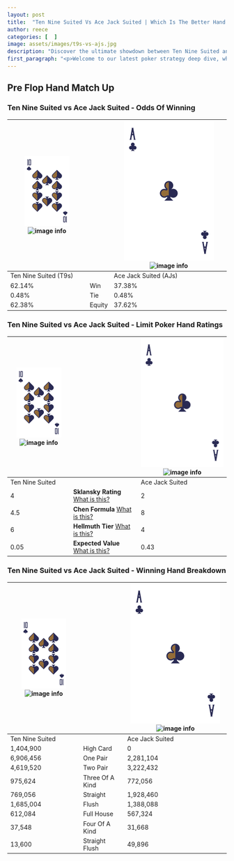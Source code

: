 ```yaml
---
layout: post
title:  "Ten Nine Suited Vs Ace Jack Suited | Which Is The Better Hand In Poker? A Complete Guide"
author: reece
categories: [  ]
image: assets/images/t9s-vs-ajs.jpg
description: "Discover the ultimate showdown between Ten Nine Suited and Ace Jack Suited in poker! Uncover the odds, strategies, and scenarios where one hand triumphs over the other. Get ready to up your poker game with this thrilling analysis."
first_paragraph: "<p>Welcome to our latest poker strategy deep dive, where we're pitting two distinct hands against each other in a high-stakes showdown: Ten Nine Suited vs Ace Jack Suited.</p><p>In the dynamic world of poker, every decision counts, and knowing which hand holds the upper hand is key to your success at the table.</p><p>In this article, we'll dissect these two hands, explore the scenarios where one dominates the other, and equip you with the knowledge to make strategic choices that can tip the odds in your favor.</p><p>Get ready to unravel the intriguing dynamics of these poker hands and elevate your game to new heights.</p>"
---
```




[comment]: # (sp0)

## Pre Flop Hand Match Up

<div class="table hand-ratings" markdown="1"> 



### Ten Nine Suited vs Ace Jack Suited - Odds Of Winning


    
| ![image info](assets/images/hand1/T.png) ![image info](assets/images/hand1/9s.png) |  | ![image info](assets/images/hand2/A.png) ![image info](assets/images/hand2/Js.png) |
| -------- | -------- | -------- |
| Ten Nine Suited (T9s) |  | Ace Jack Suited (AJs) |
| 62.14% | Win | 37.38% |
| 0.48% | Tie | 0.48% |
| 62.38% | Equity | 37.62% |




[comment]: # (sp1)



### Ten Nine Suited vs Ace Jack Suited - Limit Poker Hand Ratings


    
| ![image info](assets/images/hand1/T.png) ![image info](assets/images/hand1/9s.png) |  | ![image info](assets/images/hand2/A.png) ![image info](assets/images/hand2/Js.png) |
| -------- | -------- | -------- |
| Ten Nine Suited |  | Ace Jack Suited |
| 4 | **Sklansky Rating** [What is this?](/sklansky-rating-explained) | 2 |
| 4.5 | **Chen Formula** [What is this?](/chen-formula-explained) | 8 |
| 6 | **Hellmuth Tier** [What is this?](/Hellmuth-tier-explained) | 4 |
| 0.05 | **Expected Value** [What is this?](/expected-value-explained) | 0.43 |




[comment]: # (sp2)



### Ten Nine Suited vs Ace Jack Suited - Winning Hand Breakdown


    
| ![image info](assets/images/hand1/T.png) ![image info](assets/images/hand1/9s.png) |  | ![image info](assets/images/hand2/A.png) ![image info](assets/images/hand2/Js.png) |
| -------- | -------- | -------- |
| Ten Nine Suited |  | Ace Jack Suited |
| 1,404,900 | High Card | 0 |
| 6,906,456 | One Pair | 2,281,104 |
| 4,619,520 | Two Pair | 3,222,432 |
| 975,624 | Three Of A Kind | 772,056 |
| 769,056 | Straight | 1,928,460 |
| 1,685,004 | Flush | 1,388,088 |
| 612,084 | Full House | 567,324 |
| 37,548 | Four Of A Kind | 31,668 |
| 13,600 | Straight Flush | 49,896 |




[comment]: # (sp3)



</div>

[comment]: # (sp4)



[comment]: # (sp5)

